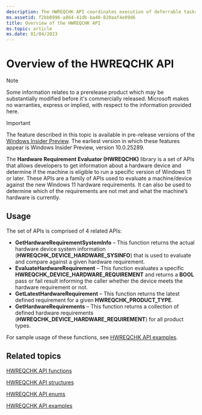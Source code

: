 ```yaml
---
description: The HWREQCHK API coordinates execution of deferrable tasks, called activities, on a Windows system.
ms.assetid: f2bb0996-a864-41db-ba40-820aaf4e09d6
title: Overview of the HWREQCHK API
ms.topic: article
ms.date: 01/04/2023
---
```


# Overview of the HWREQCHK API

> [!NOTE]
> Some information relates to a prerelease product which may be substantially modified before it's commercially released. Microsoft makes no warranties, express or implied, with respect to the information provided here.

> [!IMPORTANT]
> The feature described in this topic is available in pre-release versions of the [Windows Insider Preview](https://www.microsoft.com/software-download/windowsinsiderpreviewSDK). The earliest version in which these features appear is Windows Insider Preview, version 10.0.25289.

The **Hardware Requirement Evaluator (HWREQCHK)** library is a set of APIs that allows developers to get information about a hardware device and determine if the machine is eligible to run a specific version of Windows 11 or later. These APIs are a family of APIs used to evaluate a machine/device against the new Windows 11 hardware requirements. It can also be used to determine which of the requirements are not met and what the machine’s hardware is currently.

## Usage

The set of APIs is comprised of 4 related APIs:

- **GetHardwareRequirementSystemInfo** – This function returns the actual hardware device system information (**HWREQCHK_DEVICE_HARDWARE_SYSINFO**) that is used to evaluate and compare against a given hardware requirement.
- **EvaluateHardwareRequirement** – This function evaluates a specific **HWREQCHK_DEVICE_HARDWARE_REQUIREMENT** and returns a **BOOL** pass or fail result informing the caller whether the device meets the hardware requirement or not.
- **GetLatestHardwareRequirement** – This function returns the latest defined requirement for a given **HWREQCHK_PRODUCT_TYPE**.
- **GetHardwareRequirements** – This function returns a collection of defined hardware requirements (**HWREQCHK_DEVICE_HARDWARE_REQUIREMENT**) for all product types.

For sample usage of these functions, see [HWREQCHK API examples](hwreqchk-examples.md).

## Related topics

[HWREQCHK API functions](hwreqchk-api-functions.md)

[HWREQCHK API structures](hwreqchk-api-structures.md)

[HWREQCHK API enums](hwreqchk-api-enums.md)

[HWREQCHK API examples](hwreqchk-examples.md)
